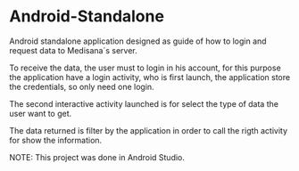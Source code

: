# Android-Standalone

Android standalone application designed as guide of how to login and request data to Medisana´s server.

To receive the data, the user must to login in his account, for this purpose the application have a login activity,
who is first launch, the application store the credentials, so only need one login.

The second interactive activity launched is for select the type of data the user want to get.

The data returned is filter by the application in order to call the rigth activity for show the information.

NOTE: This project was done in Android Studio.
